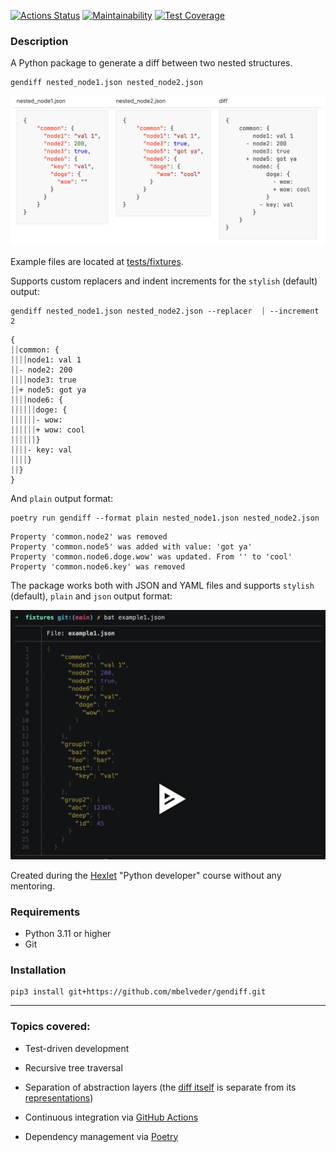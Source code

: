 [![Actions Status](https://github.com/mbelveder/python-project-50/workflows/hexlet-check/badge.svg)](https://github.com/mbelveder/python-project-50/actions) [![Maintainability](https://api.codeclimate.com/v1/badges/c2f7440684c2dd83210a/maintainability)](https://codeclimate.com/github/mbelveder/python-project-50/maintainability) [![Test Coverage](https://api.codeclimate.com/v1/badges/c2f7440684c2dd83210a/test_coverage)](https://codeclimate.com/github/mbelveder/python-project-50/test_coverage)

### Description

A Python package to generate a diff between two nested structures.

```
gendiff nested_node1.json nested_node2.json
```
![Example](docs/media/example.png)

Example files are located at [tests/fixtures](tests/fixtures).

Supports custom replacers and indent increments for the `stylish` (default) output:

```
gendiff nested_node1.json nested_node2.json --replacer  ⏐ --increment 2
```

```
{
⏐⏐common: {
⏐⏐⏐⏐node1: val 1
⏐⏐- node2: 200
⏐⏐⏐⏐node3: true
⏐⏐+ node5: got ya
⏐⏐⏐⏐node6: {
⏐⏐⏐⏐⏐⏐doge: {
⏐⏐⏐⏐⏐⏐- wow: 
⏐⏐⏐⏐⏐⏐+ wow: cool
⏐⏐⏐⏐⏐⏐}
⏐⏐⏐⏐- key: val
⏐⏐⏐⏐}
⏐⏐}
}
```

And `plain` output format:

```
poetry run gendiff --format plain nested_node1.json nested_node2.json
```

```
Property 'common.node2' was removed
Property 'common.node5' was added with value: 'got ya'
Property 'common.node6.doge.wow' was updated. From '' to 'cool'
Property 'common.node6.key' was removed
```

<!-- <details>
<summary>Example (open on a wide screen)</summary>
<table>
<tr>
<td > nested_node1.json </td>
<td > nested_node2.json </td>
<td > diff </td>
</tr>
<tr>
<td style="vertical-align:top">

```json
{
    "common": {
      "node1": "val 1",
      "node2": 200,
      "node3": true,
      "node6": {
        "key": "val",
        "doge": {
          "wow": ""
        }
      }
    }
}
```

</td>
<td style="vertical-align:top">
    
```json
{
    "common": {
      "node1": "val 1",
      "node3": true,
      "node5": "got ya",
      "node6": {
        "doge": {
          "wow": "cool"
        }
      }
    }
}
```

</td>
</td>
<td style="vertical-align:top">
    
```text
{
    common: {
        node1: val 1
      - node2: 200
        node3: true
      + node5: got ya
        node6: {
            doge: {
              - wow: 
              + wow: cool
            }
          - key: val
        }
    }
}
```
</td>
</tr>
</table>

</details> -->

The package works both with JSON and YAML files and supports `stylish` (default), `plain` and `json` output format:

[![asciicast](docs/media/asciinema.png)](https://asciinema.org/a/HuOgkKzA76RJu0G6MsUYq7OMM)


Created during the [Hexlet](https://ru.hexlet.io/programs/python) "Python developer" course without any mentoring.

### Requirements

- Python 3.11 or higher
- Git


### Installation

```
pip3 install git+https://github.com/mbelveder/gendiff.git
```
***

### Topics covered:

- Test-driven development

- Recursive tree traversal

- Separation of abstraction layers (the [diff itself](https://github.com/mbelveder/gendiff/blob/e2e005ddab480fcbc5a80a70fa71f466e8c0e808/gendiff/generate_diff.py#L16) is separate from its [representations](gendiff/format))

- Continuous integration via [GitHub Actions](https://github.com/features/actions)

- Dependency management via [Poetry](https://python-poetry.org/)